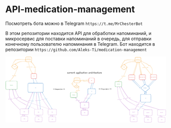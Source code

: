 # API-medication-management

Посмотреть бота можно в Telegram `https://t.me/MrChesterBot`

В этом репозитории находится API для обработки напоминаний, и микросервис для поставки напоминаний в очередь, для отправки конечному пользователю напоминания в Telegram.
Бот находится в репозитории `https://github.com/Aleks-Ti/medication-management`

![Схема приложения](./image/architecture.png)
